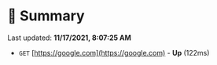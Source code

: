 # 📖 Summary
Last updated: **11/17/2021, 8:07:25 AM**

- `GET` [https://google.com](https://google.com) - **Up** (122ms)
